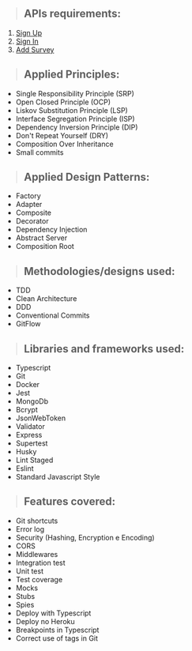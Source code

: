 > ## APIs requirements:

1. [Sign Up](./requirements/signup.md)
2. [Sign In](./requirements/signin.md)
3. [Add Survey](./requirements/add-survey.md)

> ## Applied Principles:
* Single Responsibility Principle (SRP)
* Open Closed Principle (OCP)
* Liskov Substitution Principle (LSP)
* Interface Segregation Principle (ISP)
* Dependency Inversion Principle (DIP)
* Don't Repeat Yourself (DRY)
* Composition Over Inheritance
* Small commits

> ## Applied Design Patterns:
* Factory
* Adapter
* Composite
* Decorator
* Dependency Injection
* Abstract Server
* Composition Root

> ## Methodologies/designs used:
* TDD
* Clean Architecture
* DDD
* Conventional Commits
* GitFlow

> ## Libraries and frameworks used:
* Typescript
* Git
* Docker
* Jest
* MongoDb
* Bcrypt
* JsonWebToken
* Validator
* Express
* Supertest
* Husky
* Lint Staged
* Eslint
* Standard Javascript Style

> ## Features covered:
* Git shortcuts
* Error log
* Security (Hashing, Encryption e Encoding)
* CORS
* Middlewares
* Integration test
* Unit test
* Test coverage
* Mocks
* Stubs
* Spies
* Deploy with Typescript
* Deploy no Heroku
* Breakpoints in Typescript
* Correct use of tags in Git
